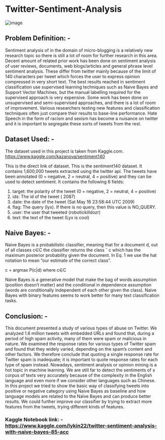 # Twitter-Sentiment-Analysis
![image](https://user-images.githubusercontent.com/55652596/121407386-ddd84d00-c97c-11eb-9657-028fe1381116.png)


## Problem Definition: -
Sentiment analysis of in the domain of micro-blogging is a relatively new research topic so there is still a lot of room for further research in this area. Decent amount of related prior work has been done on sentiment analysis of user reviews, documents, web blogs/articles and general phrase level sentiment analysis. These differ from twitter mainly because of the limit of 140 characters per tweet which forces the user to express opinion compressed in very short text. The best results reached in sentiment classification use supervised learning techniques such as Naive Bayes and Support Vector Machines, but the manual labelling required for the supervised approach is very expensive. Some work has been done on unsupervised and semi-supervised approaches, and there is a lot of room of improvement. Various researchers testing new features and classification techniques often just compare their results to base-line performance. Hate Speech in the form of racism and sexism has become a nuisance on twitter and it is important to segregate these sorts of tweets from the rest.

## Dataset Used: -
The dataset used in this project is taken from Kaggle.com. 
https://www.kaggle.com/kazanova/sentiment140

This is the direct link of dataset.
This is the sentiment140 dataset.
It contains 1,600,000 tweets extracted using the twitter api. The tweets have been annotated (0 = negative, 2 = neutral, 4 = positive) and they can be used to detect sentiment.
It contains the following 6 fields:      
1.	target: the polarity of the tweet (0 = negative, 2 = neutral, 4 = positive)
2.	ids: The id of the tweet ( 2087)
3.	date: the date of the tweet (Sat May 16 23:58:44 UTC 2009)
4.	flag: The query (lyx). If there is no query, then this value is NO_QUERY.
5.	user: the user that tweeted (robotickilldozr)
6.	text: the text of the tweet (Lyx is cool)

## Naive Bayes: -
 Naive Bayes is a probabilistic classifier, meaning that for a document d, out of all classes c∈C the classifier returns the class ˆ c which has the maximum posterior probability given the document. In Eq. 1 we use the hat notation to mean “our estimate of the correct class”.

c = argmax P(c|d) where c∈C

Naive Bayes is a generative model that make the bag of words assumption (position doesn’t matter) and the conditional in dependence assumption (words are conditionally independent of each other given the class).
Naive Bayes with binary features seems to work better for many text classification tasks.

## Conclusion: -
This document presented a study of various types of abuse on Twitter. We analyzed 1.6 million tweets with embedded URLs and found that, during a period of high spam activity, many of them were spam or malicious in nature.
We examined the response rates for various types of Twitter spam and found that they widely varied, depending on the spam’s content and other factors. We therefore conclude that quoting a single response rate for Twitter spam is inadequate; it is important to quote response rates for each type of spam instead.
Nowadays, sentiment analysis or opinion mining is a hot topic in machine learning. We are still far to detect the sentiments of s corpus of texts very accurately because of the complexity in the English language and even more if we consider other languages such as Chinese.
 In this project we tried to show the basic way of classifying tweets into positive or negative category using Naive Bayes as baseline and how language models are related to the Naïve Bayes and can produce better results. We could further improve our classifier by trying to extract more features from the tweets, trying different kinds of features.

### Kaggle Notebook link: - https://www.kaggle.com/lykin22/twitter-sentiment-analysis-with-naive-bayes-85-acc


